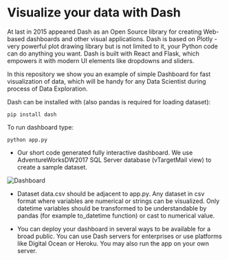 Visualize your data with Dash
==================================
At last in 2015 appeared Dash as an Open Source library for creating Web-based dashboards and other visual applications. Dash is based on Plotly - very powerful plot drawing library but is not limited to it, your Python code can do anything you want. Dash is built with React and Flask, which empowers it with modern UI elements like dropdowns and sliders.

In this repository we show you an example of simple Dashboard for fast visualization of data, which will be handy for any Data Scientist during process of Data Exploration.

Dash can be installed with (also pandas is required for loading dataset): 
```
pip install dash
```


To run dashboard type:
```
python app.py
```

- Our short code generated fully interactive dashboard. We use AdventureWorksDW2017 SQL Server database (vTargetMail view) to create a sample dataset.

![Dashboard](https://github.com/Addepto/DASH_DataVizualization/blob/master/images/histogram.PNG)


- Dataset data.csv should be adjacent to app.py. Any dataset in csv format where variables are numerical or strings can be visualized. Only datetime variables should be transformed to be understandable by pandas (for example to_datetime function) or cast to numerical value. 

- You can deploy your dashboard in several ways to be available for a broad public. You can use Dash servers for enterprises or use platforms like Digital Ocean or Heroku. You may also run the app on your own server.
